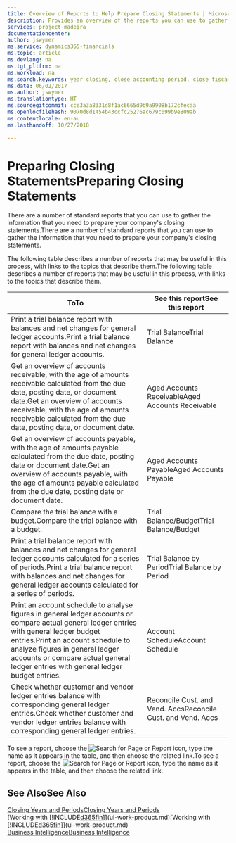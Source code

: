 ```yaml
---
title: Overview of Reports to Help Prepare Closing Statements | Microsoft Docs
description: Provides an overview of the reports you can use to gather information to prepare your company's closing statements when closing the fiscal year.
services: project-madeira
documentationcenter: 
author: jswymer
ms.service: dynamics365-financials
ms.topic: article
ms.devlang: na
ms.tgt_pltfrm: na
ms.workload: na
ms.search.keywords: year closing, close accounting period, close fiscal year, aging, creditor payments, vendor payments, assets, liabilities, equity, analysis, reporting, financial report, business intelligence, BI, Power Bi, KPI
ms.date: 06/02/2017
ms.author: jswymer
ms.translationtype: HT
ms.sourcegitcommit: cce3a3a8331d8f1ac6665d9b9a9908b172cfecaa
ms.openlocfilehash: 9070d8d1454b43ccfc25276ac679c099b9e809ab
ms.contentlocale: en-au
ms.lasthandoff: 10/27/2018

---
```

# <a name="preparing-closing-statements"></a><span data-ttu-id="0ef8e-103">Preparing Closing Statements</span><span class="sxs-lookup"><span data-stu-id="0ef8e-103">Preparing Closing Statements</span></span>
<span data-ttu-id="0ef8e-104">There are a number of standard reports that you can use to gather the information that you need to prepare your company's closing statements.</span><span class="sxs-lookup"><span data-stu-id="0ef8e-104">There are a number of standard reports that you can use to gather the information that you need to prepare your company's closing statements.</span></span>

<span data-ttu-id="0ef8e-105">The following table describes a number of reports that may be useful in this process, with links to the topics that describe them.</span><span class="sxs-lookup"><span data-stu-id="0ef8e-105">The following table describes a number of reports that may be useful in this process, with links to the topics that describe them.</span></span>

| <span data-ttu-id="0ef8e-106">To</span><span class="sxs-lookup"><span data-stu-id="0ef8e-106">To</span></span> | <span data-ttu-id="0ef8e-107">See this report</span><span class="sxs-lookup"><span data-stu-id="0ef8e-107">See this report</span></span> |
| --- | --- |
| <span data-ttu-id="0ef8e-108">Print a trial balance report with balances and net changes for general ledger accounts.</span><span class="sxs-lookup"><span data-stu-id="0ef8e-108">Print a trial balance report with balances and net changes for general ledger accounts.</span></span> |<span data-ttu-id="0ef8e-109">Trial Balance</span><span class="sxs-lookup"><span data-stu-id="0ef8e-109">Trial Balance</span></span> |
| <span data-ttu-id="0ef8e-110">Get an overview of accounts receivable, with the age of amounts receivable calculated from the due date, posting date, or document date.</span><span class="sxs-lookup"><span data-stu-id="0ef8e-110">Get an overview of accounts receivable, with the age of amounts receivable calculated from the due date, posting date, or document date.</span></span> |<span data-ttu-id="0ef8e-111">Aged Accounts Receivable</span><span class="sxs-lookup"><span data-stu-id="0ef8e-111">Aged Accounts Receivable</span></span> |
| <span data-ttu-id="0ef8e-112">Get an overview of accounts payable, with the age of amounts payable calculated from the due date, posting date or document date.</span><span class="sxs-lookup"><span data-stu-id="0ef8e-112">Get an overview of accounts payable, with the age of amounts payable calculated from the due date, posting date or document date.</span></span> |<span data-ttu-id="0ef8e-113">Aged Accounts Payable</span><span class="sxs-lookup"><span data-stu-id="0ef8e-113">Aged Accounts Payable</span></span> |
| <span data-ttu-id="0ef8e-114">Compare the trial balance with a budget.</span><span class="sxs-lookup"><span data-stu-id="0ef8e-114">Compare the trial balance with a budget.</span></span> |<span data-ttu-id="0ef8e-115">Trial Balance/Budget</span><span class="sxs-lookup"><span data-stu-id="0ef8e-115">Trial Balance/Budget</span></span> |
| <span data-ttu-id="0ef8e-116">Print a trial balance report with balances and net changes for general ledger accounts calculated for a series of periods.</span><span class="sxs-lookup"><span data-stu-id="0ef8e-116">Print a trial balance report with balances and net changes for general ledger accounts calculated for a series of periods.</span></span> |<span data-ttu-id="0ef8e-117">Trial Balance by Period</span><span class="sxs-lookup"><span data-stu-id="0ef8e-117">Trial Balance by Period</span></span> |
| <span data-ttu-id="0ef8e-118">Print an account schedule to analyse figures in general ledger accounts or compare actual general ledger entries with general ledger budget entries.</span><span class="sxs-lookup"><span data-stu-id="0ef8e-118">Print an account schedule to analyze figures in general ledger accounts or compare actual general ledger entries with general ledger budget entries.</span></span> |<span data-ttu-id="0ef8e-119">Account Schedule</span><span class="sxs-lookup"><span data-stu-id="0ef8e-119">Account Schedule</span></span> |
| <span data-ttu-id="0ef8e-120">Check whether customer and vendor ledger entries balance with corresponding general ledger entries.</span><span class="sxs-lookup"><span data-stu-id="0ef8e-120">Check whether customer and vendor ledger entries balance with corresponding general ledger entries.</span></span> |<span data-ttu-id="0ef8e-121">Reconcile Cust. and Vend. Accs</span><span class="sxs-lookup"><span data-stu-id="0ef8e-121">Reconcile Cust. and Vend. Accs</span></span> |

<span data-ttu-id="0ef8e-122">To see a report, choose the ![Search for Page or Report](media/ui-search/search_small.png "Search for Page or Report icon") icon, type the name as it appears in the table, and then choose the related link.</span><span class="sxs-lookup"><span data-stu-id="0ef8e-122">To see a report, choose the ![Search for Page or Report](media/ui-search/search_small.png "Search for Page or Report icon") icon, type the name as it appears in the table, and then choose the related link.</span></span>

## <a name="see-also"></a><span data-ttu-id="0ef8e-123">See Also</span><span class="sxs-lookup"><span data-stu-id="0ef8e-123">See Also</span></span>
[<span data-ttu-id="0ef8e-124">Closing Years and Periods</span><span class="sxs-lookup"><span data-stu-id="0ef8e-124">Closing Years and Periods</span></span>](year-close-years-periods.md)  
<span data-ttu-id="0ef8e-125">[Working with [!INCLUDE[d365fin](includes/d365fin_md.md)]](ui-work-product.md)</span><span class="sxs-lookup"><span data-stu-id="0ef8e-125">[Working with [!INCLUDE[d365fin](includes/d365fin_md.md)]](ui-work-product.md)</span></span>  
[<span data-ttu-id="0ef8e-126">Business Intelligence</span><span class="sxs-lookup"><span data-stu-id="0ef8e-126">Business Intelligence</span></span>](bi.md)

